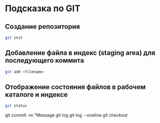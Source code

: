 # Подсказка по GIT

## Создание репозитория
```sh
git init
```

## Добавление файла в индекс (staging area) для последующего коммита
```sh
git add <filename>
```

## Отображение состояния файлов в рабочем каталоге и индексе
```sh
git status
```

git commit -m "Message
git log
git log --oneline
git checkout